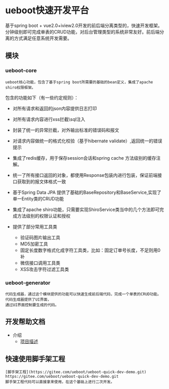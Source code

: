 # ueboot快速开发平台
基于spring boot + vue2.0+iview2.0开发的前后端分离类型的，快速开发框架。
分钟级别即可完成单表的CRUD功能，对后台管理类型的系统非常友好。前后端分离的方式满足任意系统开发需要。

## 模块
### ueboot-core
    ueboot核心功能，包含了基于spring boot所需要的基础的bean定义，集成了apache shiro权限框架。
    
包含的功能如下（有一些约定规则）：    
- 对所有请求和返回的json内容提供日志打印
- 对所有请求内容进行xss拦截\sql注入
- 封装了统一的异常拦截，对外输出标准的错误码和报文
- 对请求内容做统一的格式化校验（基于hibernate validate）,返回统一的错误提示
- 集成了redis缓存，用于保存session会话和spring cache 方法级别的缓存注解。
- 统一了所有接口返回的对象，都使用Response包装内进行包装，保证前端接口获取到的报文体格式一致
- 基于Spring Data JPA 提供了基础的BaseRepository和BaseService,实现了单一Entity类的CRUD功能
- 集成了apache shiro功能，只需要实现ShiroService类当中的几个方法即可完成方法级别的权限认证和授权
- 提供了部分常用工具类

   - 验证码图片输出工具
   - MD5加密工具
   - 固定长度数字格式化成字符工具类，比如：固定订单号长度，不足则用0补
   - 微信接口调用工具类
   - XSS攻击字符过滤工具类  
  
### ueboot-generator
    
    代码生成器，通过这个模块提供的功能可以快速生成前后端代码，完成一个单表的CRUD功能。代码生成器提供了UI界面，
    通过UI界面控制要生成的代码。

## 开发帮助文档
- 介绍
    -  [项目描述](https://gitee.com//ueboot/ueboot-quick-dev/wikis/pages?title=项目描述&parent=介绍)

## 快速使用脚手架工程
    [脚手架工程](https://gitee.com/ueboot/ueboot-quick-dev-demo.git) https://gitee.com/ueboot/ueboot-quick-dev-demo.git
    脚手架工程代码可以直接拿来使用，在这个基础上进行二次开发。
